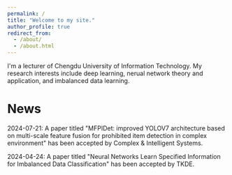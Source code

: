 ```yaml
---
permalink: /
title: "Welcome to my site."
author_profile: true
redirect_from: 
  - /about/
  - /about.html
---
```


I'm a lecturer of Chengdu University of Information Technology. My research interests include deep learning, nerual network theory and application, and imbalanced data learning.

# News
2024-07-21: A paper titled "MFPIDet: improved YOLOV7 architecture based on multi-scale feature fusion for prohibited item detection in complex environment" has been accepted by Complex & Intelligent Systems.

2024-04-24: A paper titled "Neural Networks Learn Specified Information for Imbalanced Data Classification" has been accepted by TKDE.
